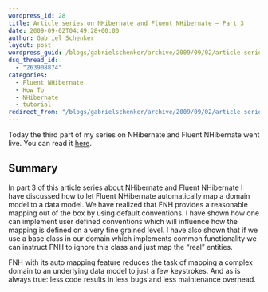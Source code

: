 ```yaml
---
wordpress_id: 28
title: Article series on NHibernate and Fluent NHibernate – Part 3
date: 2009-09-02T04:49:28+00:00
author: Gabriel Schenker
layout: post
wordpress_guid: /blogs/gabrielschenker/archive/2009/09/02/article-series-on-nhibernate-and-fluent-nhibernate-part-3.aspx
dsq_thread_id:
  - "263908874"
categories:
  - Fluent NHibernate
  - How To
  - NHibernate
  - tutorial
redirect_from: "/blogs/gabrielschenker/archive/2009/09/02/article-series-on-nhibernate-and-fluent-nhibernate-part-3.aspx/"
---
```

Today the third part of my series on NHibernate and Fluent NHibernate went live. You can read it [here](http://dotnetslackers.com/articles/ado_net/Your-very-first-NHibernate-application-Part-3.aspx).

## Summary

In part 3 of this article series about NHibernate and Fluent NHibernate I have discussed how to let Fluent NHibernate automatically map a domain model to a data model. We have realized that FNH provides a reasonable mapping out of the box by using default conventions. I have shown how one can implement user defined conventions which will influence how the mapping is defined on a very fine grained level. I have also shown that if we use a base class in our domain which implements common functionality we can instruct FNH to ignore this class and just map the “real” entities.

FNH with its auto mapping feature reduces the task of mapping a complex domain to an underlying data model to just a few keystrokes. And as is always true: less code results in less bugs and less maintenance overhead.